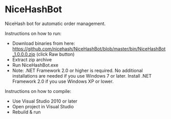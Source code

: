 # NiceHashBot
NiceHash bot for automatic order management.

Instructions on how to run:
- Download binaries from here: https://github.com/nicehash/NiceHashBot/blob/master/bin/NiceHashBot_1.0.0.0.zip (click Raw button)
- Extract zip archive
- Run NiceHashBot.exe
- Note: .NET Framework 2.0 or higher is required. No additional installations are needed if you use Windows 7 or later. Install .NET Framework 2.0 if you use Windows XP or lower.

Instructions on how to compile:
- Use Visual Studio 2010 or later
- Open project in Visual Studio
- Rebuild & run


